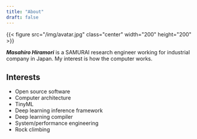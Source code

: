 ```yaml
---
title: "About"
draft: false
---
```


{{< figure src="/img/avatar.jpg" class="center" width="200" height="200" >}}

**_Masahiro Hiramori_** is a SAMURAI research engineer working for
industrial company in Japan. My interest is how the computer works.

## Interests

- Open source software
- Computer architecture
- TinyML
- Deep learning inference framework
- Deep learning compiler
- System/performance engineering
- Rock climbing
